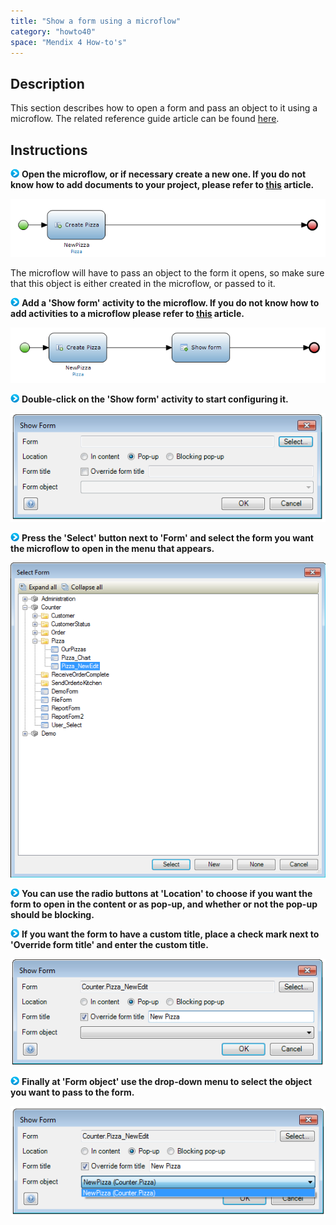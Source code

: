 ```yaml
---
title: "Show a form using a microflow"
category: "howto40"
space: "Mendix 4 How-to's"
---
```

## Description

This section describes how to open a form and pass an object to it using a microflow. The related reference guide article can be found [here](https://world.mendix.com/pages/releaseview.action?pageId=10420581).

## Instructions

![](attachments/819203/917932.png) **Open the microflow, or if necessary create a new one. If you do not know how to add documents to your project, please refer to [this](https://world.mendix.com/display/howto25/Add+documents+to+a+module) article.**

![](attachments/2621596/2752901.png)

The microflow will have to pass an object to the form it opens, so make sure that this object is either created in the microflow, or passed to it.

![](attachments/819203/917932.png) **Add a 'Show form' activity to the microflow. If you do not know how to add activities to a microflow please refer to [this](https://world.mendix.com/display/howto25/Add+an+activity+to+a+microflow) article.**

![](attachments/2621596/2752902.png)

![](attachments/819203/917932.png) **Double-click on the 'Show form' activity to start configuring it.**

![](attachments/2621596/2752887.png)

![](attachments/819203/917932.png) **Press the 'Select' button next to 'Form' and select the form you want the microflow to open in the menu that appears.**

![](attachments/2621596/2752900.png)

![](attachments/819203/917932.png) **You can use the radio buttons at 'Location' to choose if you want the form to open in the content or as pop-up, and whether or not the pop-up should be blocking.**

![](attachments/819203/917932.png) **If you want the form to have a custom title, place a check mark next to 'Override form title' and enter the custom title.**

![](attachments/2621596/2752899.png)

![](attachments/819203/917932.png) **Finally at 'Form object' use the drop-down menu to select the object you want to pass to the form.**

![](attachments/2621596/2752888.png)

